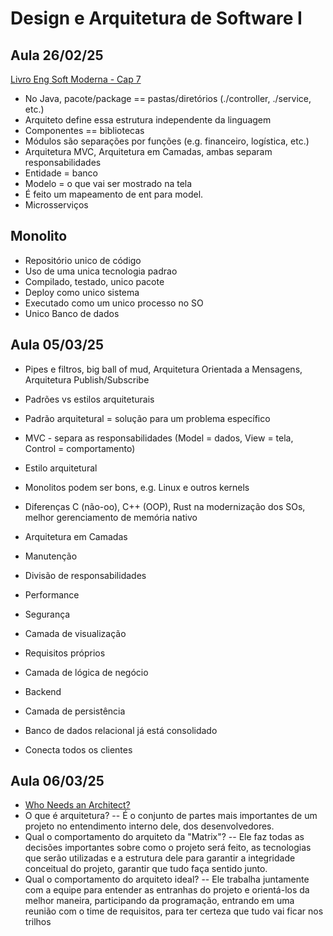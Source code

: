 # Design e Arquitetura de Software I

## Aula 26/02/25

[Livro Eng Soft Moderna - Cap 7](https://engsoftmoderna.info/cap7.html)

- No Java, pacote/package == pastas/diretórios (./controller, ./service, etc.)
- Arquiteto define essa estrutura independente da linguagem
- Componentes == bibliotecas
- Módulos são separações por funções (e.g. financeiro, logística, etc.)
- Arquitetura MVC, Arquitetura em Camadas, ambas separam responsabilidades
- Entidade = banco
- Modelo = o que vai ser mostrado na tela
- É feito um mapeamento de ent para model.
- Microsserviços
## Monolito
- Repositório unico de código
- Uso de uma unica tecnologia padrao
- Compilado, testado, unico pacote
- Deploy como unico sistema
- Executado como um unico processo no SO
- Unico Banco de dados


## Aula 05/03/25

- Pipes e filtros, big ball of mud, Arquitetura Orientada a Mensagens, Arquitetura Publish/Subscribe
- Padrões vs estilos arquiteturais
- Padrão arquitetural = solução para um problema específico
 - MVC - separa as responsabilidades (Model = dados, View = tela, Control = comportamento)
- Estilo arquitetural

- Monolitos podem ser bons, e.g. Linux e outros kernels

- Diferenças C (não-oo), C++ (OOP), Rust na modernização dos SOs, melhor gerenciamento de memória nativo

- Arquitetura em Camadas
 - Manutenção
 - Divisão de responsabilidades
 - Performance
 - Segurança
 - Camada de visualização 
  - Requisitos próprios
 - Camada de lógica de negócio
  - Backend
 - Camada de persistência
  - Banco de dados relacional já está consolidado
  - Conecta todos os clientes
  
## Aula 06/03/25
- [Who Needs an Architect?](https://martinfowler.com/ieeeSoftware/whoNeedsArchitect.pdf)
- O que é arquitetura?
  -- É o conjunto de partes mais importantes de um projeto no entendimento interno dele, dos desenvolvedores.
- Qual o comportamento do arquiteto da "Matrix"?
  -- Ele faz todas as decisões importantes sobre como o projeto será feito, as tecnologias que serão utilizadas e a estrutura dele para garantir a integridade conceitual do projeto, garantir que tudo faça sentido junto.
- Qual o comportamento do arquiteto ideal?
  -- Ele trabalha juntamente com a equipe para entender as entranhas do projeto e orientá-los da melhor maneira, participando da programação, entrando em uma reunião com o time de requisitos, para ter certeza que tudo vai ficar nos trilhos
